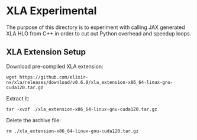 # XLA Experimental

The purpose of this directory is to experiment with calling JAX generated XLA HLO from C++ in order to cut out Python overhead and speedup loops.

## XLA Extension Setup

Download pre-compiled XLA extension:
```
wget https://github.com/elixir-nx/xla/releases/download/v0.6.0/xla_extension-x86_64-linux-gnu-cuda120.tar.gz
```

Extract it:
```
tar -xvzf ./xla_extension-x86_64-linux-gnu-cuda120.tar.gz
```

Delete the archive file:
```
rm ./xla_extension-x86_64-linux-gnu-cuda120.tar.gz
```
